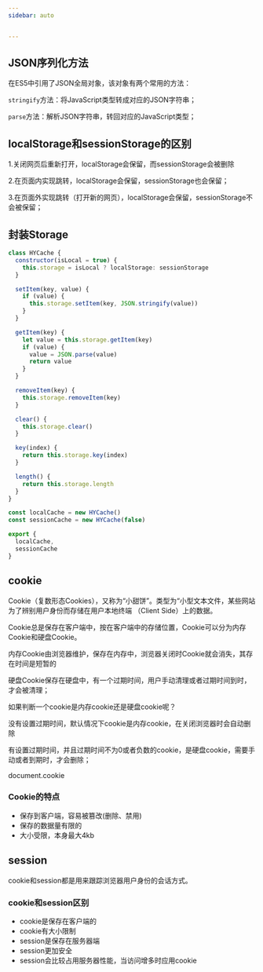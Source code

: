 ```yaml
---
sidebar: auto


---
```


## JSON序列化方法

在ES5中引用了JSON全局对象，该对象有两个常用的方法：

 ```stringify```方法：将JavaScript类型转成对应的JSON字符串； 

```parse```方法：解析JSON字符串，转回对应的JavaScript类型；

## localStorage和sessionStorage的区别

1.关闭网页后重新打开，localStorage会保留，而sessionStorage会被删除

2.在页面内实现跳转，localStorage会保留，sessionStorage也会保留；

3.在页面外实现跳转（打开新的网页），localStorage会保留，sessionStorage不会被保留；

## 封装Storage

```js
class HYCache {
  constructor(isLocal = true) {
    this.storage = isLocal ? localStorage: sessionStorage
  }

  setItem(key, value) {
    if (value) {
      this.storage.setItem(key, JSON.stringify(value))
    }
  }

  getItem(key) {
    let value = this.storage.getItem(key)
    if (value) {
      value = JSON.parse(value)
      return value
    } 
  }

  removeItem(key) {
    this.storage.removeItem(key)
  }

  clear() {
    this.storage.clear()
  }

  key(index) {
    return this.storage.key(index)
  }

  length() {
    return this.storage.length
  }
}

const localCache = new HYCache()
const sessionCache = new HYCache(false)

export {
  localCache,
  sessionCache
}
```

## cookie

Cookie（复数形态Cookies），又称为“小甜饼”。类型为“小型文本文件，某些网站为了辨别用户身份而存储在用户本地终端 （Client Side）上的数据。

Cookie总是保存在客户端中，按在客户端中的存储位置，Cookie可以分为内存Cookie和硬盘Cookie。

内存Cookie由浏览器维护，保存在内存中，浏览器关闭时Cookie就会消失，其存在时间是短暂的

硬盘Cookie保存在硬盘中，有一个过期时间，用户手动清理或者过期时间到时，才会被清理；

如果判断一个cookie是内存cookie还是硬盘cookie呢？

没有设置过期时间，默认情况下cookie是内存cookie，在关闭浏览器时会自动删除

有设置过期时间，并且过期时间不为0或者负数的cookie，是硬盘cookie，需要手动或者到期时，才会删除；

document.cookie

### Cookie的特点

- 保存到客户端，容易被篡改(删除、禁用)
- 保存的数据量有限的
- 大小受限，本身最大4kb

## session

cookie和session都是用来跟踪浏览器用户身份的会话方式。

### cookie和session区别

- cookie是保存在客户端的
- cookie有大小限制
- session是保存在服务器端
- session更加安全
- session会比较占用服务器性能，当访问增多时应用cookie